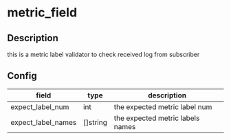 # metric_field
## Description
this is a metric label validator to check received log from subscriber
## Config
|  field   |   type   |   description   |
| ---- | ---- | ---- |
|expect_label_num|int|the expected metric label num|
|expect_label_names|[]string|the expected metric labels names|